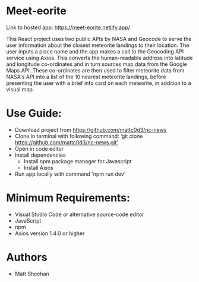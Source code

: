 # Meet-eorite

Link to hosted app: https://meet-eorite.netlify.app/

This React project uses two public APIs by NASA and Geocode to serve the user information about the closest meteorite landings to their location. The user inputs a place name and the app makes a call to the Geocoding API service using Axios. This converts the human-readable address into latitude and longitude co-ordinates and in turn sources map data from the Google Maps API. These co-ordinates are then used to filter meteorite data from NASA's API into a list of the 10 nearest meteorite landings, before presenting the user with a brief info card on each meteorite, in addition to a visual map.

# Use Guide:
- Download project from https://github.com/mattc0d3/nc-news
- Clone in terminal with following command: ‘git clone https://github.com/mattc0d3/nc-news.git’
- Open in code editor
- Install dependencies
  - Install npm package manager for Javascript
  - Install Axios
- Run app locally with command 'npm run dev'

# Minimum Requirements:
- Visual Studio Code or alternative source-code editor
- JavaScript
- npm
- Axios version 1.4.0 or higher

# Authors
- Matt Sheehan
